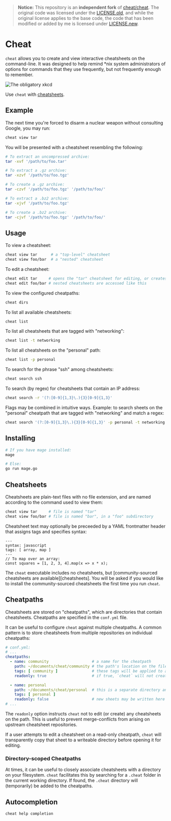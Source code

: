 > **Notice:** This repository is an **independent fork** of
> [cheat/cheat](https://github.com/cheat/cheat). The original code was licensed
> under the [LICENSE.old](./LICENSE.old), and while the original license
> applies to the base code, the code that has been modified or added by me is
> licensed under [LICENSE.new](./LICENSE.new).

# Cheat

`cheat` allows you to create and view interactive cheatsheets on the
command-line. It was designed to help remind \*nix system administrators of
options for commands that they use frequently, but not frequently enough to
remember.

![The obligatory xkcd](http://imgs.xkcd.com/comics/tar.png 'The obligatory xkcd')

Use `cheat` with [cheatsheets](https://github.com/cheat/cheatsheets).

## Example

The next time you're forced to disarm a nuclear weapon without consulting
Google, you may run:

```sh
cheat view tar
```

You will be presented with a cheatsheet resembling the following:

```sh
# To extract an uncompressed archive:
tar -xvf '/path/to/foo.tar'

# To extract a .gz archive:
tar -xzvf '/path/to/foo.tgz'

# To create a .gz archive:
tar -czvf '/path/to/foo.tgz' '/path/to/foo/'

# To extract a .bz2 archive:
tar -xjvf '/path/to/foo.tgz'

# To create a .bz2 archive:
tar -cjvf '/path/to/foo.tgz' '/path/to/foo/'
```

## Usage

To view a cheatsheet:

```sh
cheat view tar      # a "top-level" cheatsheet
cheat view foo/bar  # a "nested" cheatsheet
```

To edit a cheatsheet:

```sh
cheat edit tar     # opens the "tar" cheatsheet for editing, or creates it if it does not exist
cheat edit foo/bar # nested cheatsheets are accessed like this
```

To view the configured cheatpaths:

```sh
cheat dirs
```

To list all available cheatsheets:

```sh
cheat list
```

To list all cheatsheets that are tagged with "networking":

```sh
cheat list -t networking
```

To list all cheatsheets on the "personal" path:

```sh
cheat list -p personal
```

To search for the phrase "ssh" among cheatsheets:

```sh
cheat search ssh
```

To search (by regex) for cheatsheets that contain an IP address:

```sh
cheat search -r '(?:[0-9]{1,3}\.){3}[0-9]{1,3}'
```

Flags may be combined in intuitive ways. Example: to search sheets on the
"personal" cheatpath that are tagged with "networking" and match a regex:

```sh
cheat search '(?:[0-9]{1,3}\.){3}[0-9]{1,3}' -p personal -t networking --regex
```

## Installing

```sh
# If you have mage installed:
mage

# Else:
go run mage.go
```

## Cheatsheets

Cheatsheets are plain-text files with no file extension, and are named
according to the command used to view them:

```sh
cheat view tar     # file is named "tar"
cheat view foo/bar # file is named "bar", in a "foo" subdirectory
```

Cheatsheet text may optionally be preceeded by a YAML frontmatter header that
assigns tags and specifies syntax:

```
---
syntax: javascript
tags: [ array, map ]
---
// To map over an array:
const squares = [1, 2, 3, 4].map(x => x * x);
```

The `cheat` executable includes no cheatsheets, but [community-sourced
cheatsheets are available][cheatsheets]. You will be asked if you would like to
install the community-sourced cheatsheets the first time you run `cheat`.

## Cheatpaths

Cheatsheets are stored on "cheatpaths", which are directories that contain
cheatsheets. Cheatpaths are specified in the `conf.yml` file.

It can be useful to configure `cheat` against multiple cheatpaths. A common
pattern is to store cheatsheets from multiple repositories on individual
cheatpaths:

```yaml
# conf.yml:
# ...
cheatpaths:
  - name: community                   # a name for the cheatpath
    path: ~/documents/cheat/community # the path's location on the filesystem
    tags: [ community ]               # these tags will be applied to all sheets on the path
    readonly: true                    # if true, `cheat` will not create new cheatsheets here

  - name: personal
    path: ~/documents/cheat/personal  # this is a separate directory and repository than above
    tags: [ personal ]
    readonly: false                   # new sheets may be written here
# ...
```

The `readonly` option instructs `cheat` not to edit (or create) any cheatsheets
on the path. This is useful to prevent merge-conflicts from arising on upstream
cheatsheet repositories.

If a user attempts to edit a cheatsheet on a read-only cheatpath, `cheat` will
transparently copy that sheet to a writeable directory before opening it for
editing.

### Directory-scoped Cheatpaths

At times, it can be useful to closely associate cheatsheets with a directory on
your filesystem. `cheat` facilitates this by searching for a `.cheat` folder in
the current working directory. If found, the `.cheat` directory will
(temporarily) be added to the cheatpaths.

## Autocompletion

```sh
cheat help completion
```

